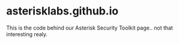 asterisklabs.github.io
======================
This is the code behind our Asterisk Security Toolkit page.. not that interesting realy.
